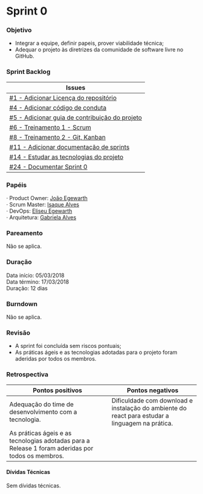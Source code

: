 # Sprint 0

### Objetivo

- Integrar a equipe, definir papeis, prover viabilidade técnica;
- Adequar o projeto às diretrizes da comunidade de software livre no GitHub.

### Sprint Backlog

|Issues|
|---|
|[#1 - Adicionar Licença do repositório](https://github.com/fga-gpp-mds/AGR-APP-react-native/issues/1)|
|[#4 - Adicionar código de conduta](https://github.com/fga-gpp-mds/AGR-APP-react-native/issues/4)|
|[#5 - Adicionar guia de contribuição do projeto](https://github.com/fga-gpp-mds/agr-react-native/issues/5)|
|[#6 - Treinamento 1 - Scrum](https://github.com/fga-gpp-mds/AGR-APP-react-native/issues/6)|
|[#8 - Treinamento 2 - Git, Kanban](https://github.com/fga-gpp-mds/AGR-APP-react-native/issues/8)|
|[#11 - Adicionar documentação de sprints](https://github.com/fga-gpp-mds/AGR-APP-react-native/issues/11)|
|[#14 - Estudar as tecnologias do projeto](https://github.com/fga-gpp-mds/AGR-APP-react-native/issues/14)|
|[#24 - Documentar Sprint 0](https://github.com/fga-gpp-mds/agr-react-native/issues/24)|

### Papéis

· Product Owner: [João Egewarth](https://github.com/egewarth)  
· Scrum Master: [Isaque Alves](https://github.com/alvesisaque)  
· DevOps: [Eliseu Egewarth](https://github.com/eliseuegewarth)  
· Arquitetura: [Gabriela Alves](https://github.com/gag2502)

### Pareamento

Não se aplica.

### Duração

Data início: 05/03/2018  
Data término: 17/03/2018  
Duração: 12 dias

### Burndown

Não se aplica.

### Revisão

- A sprint foi concluída sem riscos pontuais;  
- As práticas ágeis e as tecnologias adotadas para o projeto foram aderidas por todos os membros.


### Retrospectiva

|Pontos positivos|Pontos negativos|
|---|---|
|Adequação do time de desenvolvimento com a tecnologia. |Dificuldade com download e instalação do ambiente do react para estudar a linguagem na prática.|
|As práticas ágeis e as tecnologias adotadas para a Release 1 foram aderidas por todos os membros.|||


#### Dívidas Técnicas

Sem dívidas técnicas.
